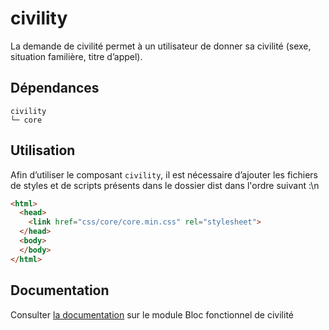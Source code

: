 # civility

La demande de civilité permet à un utilisateur de donner sa civilité (sexe, situation familière, titre d’appel).

## Dépendances
```shell
civility
└─ core
```

## Utilisation
Afin d’utiliser le composant `civility`, il est nécessaire d’ajouter les fichiers de styles et de scripts présents dans le dossier dist dans l'ordre suivant :\n
```html
<html>
  <head>
    <link href="css/core/core.min.css" rel="stylesheet">
  </head>
  <body>
  </body>
</html>
```

## Documentation

Consulter [la documentation](https://www.systeme-de-design.gouv.fr/elements-d-interface/blocs-fonctionnels/civilite) sur le module Bloc fonctionnel de civilité